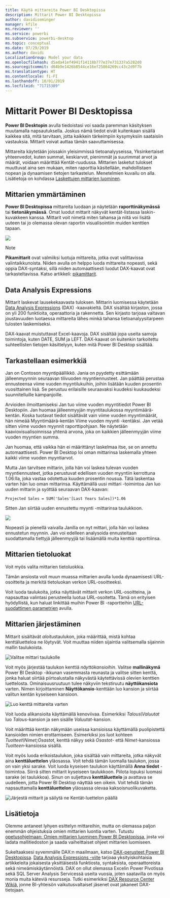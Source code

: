 ```yaml
---
title: Käytä mittareita Power BI Desktopissa
description: Mittarit Power BI Desktopissa
author: davidiseminger
manager: kfile
ms.reviewer: ''
ms.service: powerbi
ms.subservice: powerbi-desktop
ms.topic: conceptual
ms.date: 07/29/2019
ms.author: davidi
LocalizationGroup: Model your data
ms.openlocfilehash: d5ada41ef4941f14118b777e37e731337a5282d0
ms.sourcegitcommit: d04b9e1426b8544ce16ef25864269cc43c2d9f7b
ms.translationtype: HT
ms.contentlocale: fi-FI
ms.lasthandoff: 10/01/2019
ms.locfileid: "71715389"
---
```

# <a name="measures-in-power-bi-desktop"></a>Mittarit Power BI Desktopissa

**Power BI Desktopin** avulla tiedoistasi voi saada paremman käsityksen muutamalla napsautuksella. Joskus nämä tiedot eivät kuitenkaan sisällä kaikkea sitä, mitä tarvitaan, jotta kaikkein tärkeimpiin kysymyksiin saataisiin vastauksia. Mittarit voivat auttaa tämän saavuttamisessa.

Mittareita käytetään joissakin yleisimmissä tietoanalyyseissa, Yksinkertaiset yhteenvedot, kuten summat, keskiarvot, pienimmät ja suurimmat arvot ja määrät, voidaan määrittää Kentät-ruudussa. Mittarien lasketut tulokset muuttuvat aina sen mukaan, miten raporttia käsitellään, mahdollistaen nopean ja dynaamisen tietojen tarkastelun. Menetelmien kuvailu on alla. Lisätietoja on kohdassa [Laskettujen mittarien luominen](/learn/modules/model-data-power-bi/4b-create-calculated-measures).

## <a name="understanding-measures"></a>Mittarien ymmärtäminen

**Power BI Desktopissa** mittareita luodaan ja näytetään **raporttinäkymässä** tai **tietonäkymässä**. Omat luodut mittarit näkyvät kentät-listassa laskin-kuvakkeen kanssa. Mittarit voit nimetä miten tahansa ja niitä voi lisätä uuteen tai jo olemassa olevan raportin visualisointiin muiden kenttien tapaan.

![](media/desktop-measures/measuresinpbid_measinfieldlist.png)

> [!NOTE]
> **Pikamittarit** ovat valmiiksi luotuja mittareita, jotka ovat valittavissa valintaikkunoista. Niiden avulla on helppo luoda mittareita nopeasti, sekä oppia DAX-syntaksi, sillä niiden automaattisesti luodut DAX-kaavat ovat tarkasteltavissa. Katso artikkeli: [pikamittarit](desktop-quick-measures.md).
> 
> 

## <a name="data-analysis-expressions"></a>Data Analysis Expressions

Mittarit laskevat lausekekaavasta tuloksen. Mittarin luomisessa käytetään [Data Analysis Expressions](https://msdn.microsoft.com/library/gg413422.aspx) (DAX) -kaavakieltä. DAX sisältää kirjaston, jossa on yli 200 funktioita, operaattoria ja rakennetta. Sen kirjasto tarjoaa valtavan joustavuuden luotaessa mittareita lähes minkä tahansa tietoanalyysitarpeen tulosten laskemiseksi.

DAX-kaavat muistuttavat Excel-kaavoja. DAX sisältää jopa useita samoja toimintoja, kuten DATE, SUM ja LEFT. DAX-kaavat on kuitenkin tarkoitettu suhteellisten tietojen käsittelyyn, kuten mitä Power BI Desktop sisältää.

## <a name="lets-look-at-an-example"></a>Tarkastellaan esimerkkiä
Jan on Contoson myyntipäällikkö. Jania on pyydetty esittämään jälleenmyynnin seuraavan tilivuoden myyntiennusteet. Jan päättää perustaa ennusteensa viime vuoden myyntilukuihin, joihin lisätään kuuden prosentin vuosittainen lisä. Se perustuu erilaisille seuraavaksi kuudeksi kuukaudeksi suunnitelluille kampanjoille.

Arvioiden ilmoittamiseksi Jan tuo viime vuoden myyntitiedot Power BI Desktopiin. Jan huomaa jälleenmyyjän myyntitaulukossa myyntimäärä-kentän. Koska tuotavat tiedot sisältävät vain viime vuoden myyntimäärät, hän nimeää Myyntimäärä-kentän Viime vuoden myynti -kentäksi. Jan vetää sitten viime vuoden myynnit raporttipohjaan. Ne näytetään kaaviovisualisoinnissa yhtenä arvona, joka on kaikkien jälleenmyyjän viime vuoden myyntien summa.

Jan huomaa, että vaikka hän ei määrittänyt laskelmaa itse, se on annettu automaattisesti. Power BI Desktop loi oman mittarinsa laskemalla yhteen kaikki viime vuoden myyntiarvot.

Mutta Jan tarvitsee mittarin, jolla hän voi laskea tulevan vuoden myyntiennusteet, jotka perustuvat edellisen vuoden myyntiin kerrottuna 1.06:lla, joka vastaa odotettua kuuden prosentin nousua. Tätä laskentaa varten hän luo oman mittarinsa. Käyttämällä uusi mittari -toimintoa Jan luo uuden mittarin ja syöttää seuraavan DAX-kaavan:

    Projected Sales = SUM('Sales'[Last Years Sales])*1.06

Sitten Jan siirtää uuden ennustettu myynti -mittarinsa taulukkoon.

![](media/desktop-measures/measuresinpbid_lastyearsales.png)

Nopeasti ja pienellä vaivalla Janilla on nyt mittari, jolla hän voi laskea ennustetun myynnin. Jan voi edelleen analysoida ennusteitaan suodattamalla tiettyjä jälleenmyyjiä tai lisäämällä muita kenttiä raporttiinsa.

## <a name="data-categories-for-measures"></a>Mittarien tietoluokat

Voit myös valita mittarien tietoluokkia. 

Tämän ansiosta voit muun muassa mittarien avulla luoda dynaamisesti URL-osoitteita ja merkitä tietoluokan verkon URL-osoitteeksi. 

Voit luoda taulukoita, jotka näyttävät mittarit verkon URL-osoitteina, ja napsauttaa valintasi perusteella luotua URL-osoitetta. Tämä on erityisen hyödyllistä, kun haluat linkittää muihin Power BI -raportteihin [URL-suodattimen parametrien](service-url-filters.md) avulla.


## <a name="organizing-your-measures"></a>Mittarien järjestäminen

Mittarit sisältävät *aloitus*taulukon, joka määrittää, mistä kohtaa kenttäluetteloa ne löytyvät. Voit muuttaa niiden sijaintia valitsemalla sijainnin mallin taulukoista.

![Valitse mittari taulukolle](media/desktop-measures/measures-03.png)

Voit myös järjestää taulukon kenttiä *näyttökansioihin*. Valitse **mallinäkymä** Power BI Desktop -ikkunan vasemmasta reunasta ja valitse sitten kenttä, jonka haluat siirtää piirtoalustalla näkyvästä käytettävissä olevien kenttien luettelosta. Ominaisuusruutuun tulee näkyviin tekstiruutu **näyttökansiota** varten. Nimen kirjoittaminen **Näyttökansio**-kenttään luo kansion ja siirtää valitun kentän kyseiseen kansioon.

![Luo kenttä mittareita varten](media/desktop-measures/measures-04.gif)

Voit luoda alikansioita käyttämällä kenoviivaa. Esimerkiksi *Talous\Valuutat* luo *Talous*-kansion ja sen sisälle *Valuutat*-kansion.

Voit määrittää kentän näkymään useissa kansioissa käyttämällä puolipistettä kansioiden nimien erottamiseen. Esimerkiksi jos luot kohteen *Tuotteet\Nimet;Osastot*, kenttä näkyy sekä *Osastot*- että *Nimet*-kansiossa *Tuotteen*-kansiossa sisällä.

Voit myös luoda erikoistaulukon, joka sisältää vain mittareita, jotka näkyvät aina **kenttäluettelon** yläosassa. Voit tehdä tämän luomalla taulukon, jossa on vain yksi sarake. Voit luoda kyseisen taulukon käyttämällä **Anna tiedot** -toimintoa. Siirrä sitten mittarit kyseiseen taulukkoon. Piilota lopuksi luomasi sarake (ei taulukkoa). Sinun on suljettava **kenttäluettelo** ja avattava se uudelleen, jotta Power BI Desktop näyttää sen oikein. Voit tehdä tämän napsauttamalla **kenttäluettelon** yläosassa olevaa kaksoisnuolikuvaketta.

![Järjestä mittarit ja säilytä ne Kentät-luettelon päällä](media/desktop-measures/measures-05.png)

## <a name="learn-more"></a>Lisätietoja
Olemme antaneet lyhyen esittelyn mittareihin, mutta on olemassa paljon enemmän ohjeistuksia omien mittarien luontia varten. Tutustu [opetusohjelmaan: Omien mittarien luominen Power BI Desktopissa](desktop-tutorial-create-measures.md), josta voi ladata mallitiedoston ja saada vaiheittaiset ohjeet mittarien luomiseen.  

Sukeltaaksesi syvemmälle DAX:n maailmaan, katso [DAX-perusteet Power BI Desktopissa](desktop-quickstart-learn-dax-basics.md). [Data Analysis Expressions -viite](https://msdn.microsoft.com/library/gg413422.aspx) tarjoaa yksityiskohtaisia artikkeleita jokaisesta yksittäisestä funktiosta, syntaksista, operaattoreista sekä nimeämiskäytännöistä. DAX on ollut olemassa Excelin Power Pivotissa sekä SQL Server Analysis Servicessä useita vuosia, joten saatavilla on myös monia muita käteviä resursseja. Tutki esimerkiksi [DAX Resource Center Wikiä](http://social.technet.microsoft.com/wiki/contents/articles/1088.dax-resource-center.aspx), jonne BI-yhteisön vaikutusvaltaiset jäsenet ovat jakaneet DAX-tietojaan.



